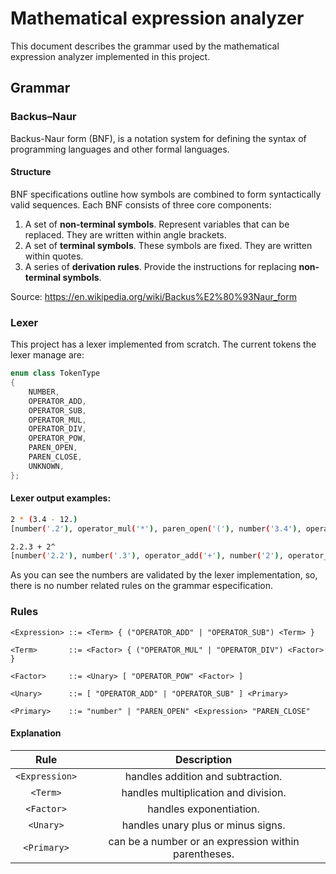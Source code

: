 # Mathematical expression analyzer
This document describes the grammar used by the mathematical expression analyzer implemented in this project.

## Grammar

### Backus–Naur 
Backus-Naur form (BNF), is a notation system for defining the syntax of programming languages and other formal languages.

#### Structure
BNF specifications outline how symbols are combined to form syntactically valid sequences. Each BNF consists of three core components: 
1. A set of **non-terminal symbols**. Represent variables that can be replaced. They are written within angle brackets.
2. A set of **terminal symbols**. These symbols are fixed. They are written within quotes.
3. A series of **derivation rules**. Provide the instructions for replacing **non-terminal symbols**.

Source: https://en.wikipedia.org/wiki/Backus%E2%80%93Naur_form

### Lexer
This project has a lexer implemented from scratch. The current tokens the lexer manage are:
```cpp
enum class TokenType
{
    NUMBER,
    OPERATOR_ADD,
    OPERATOR_SUB,
    OPERATOR_MUL,
    OPERATOR_DIV,
    OPERATOR_POW,
    PAREN_OPEN,
    PAREN_CLOSE,
    UNKNOWN,
};
```
#### Lexer output examples:
```bash
2 * (3.4 - 12.)
[number('.2'), operator_mul('*'), paren_open('('), number('3.4'), operator_sub('-'), number('12.'), paren_close(')')]
```
```bash
2.2.3 + 2^
[number('2.2'), number('.3'), operator_add('+'), number('2'), operator_pow('^')]
```

As you can see the numbers are validated by the lexer implementation, so, there is no number related rules on the grammar especification.

### Rules
```
<Expression> ::= <Term> { ("OPERATOR_ADD" | "OPERATOR_SUB") <Term> }

<Term>       ::= <Factor> { ("OPERATOR_MUL" | "OPERATOR_DIV") <Factor> }

<Factor>     ::= <Unary> [ "OPERATOR_POW" <Factor> ]

<Unary>      ::= [ "OPERATOR_ADD" | "OPERATOR_SUB" ] <Primary>

<Primary>    ::= "number" | "PAREN_OPEN" <Expression> "PAREN_CLOSE"
```

#### Explanation
|Rule           |  Description |
|:-------------:|:---------------------------------------------------:|
|`<Expression>` | handles addition and subtraction.                  |
|`<Term>`       | handles multiplication and division.                |
|`<Factor>`     | handles exponentiation.                             |
|`<Unary>`      | handles unary plus or minus signs.                  |
|`<Primary>`    | can be a number or an expression within parentheses.|

